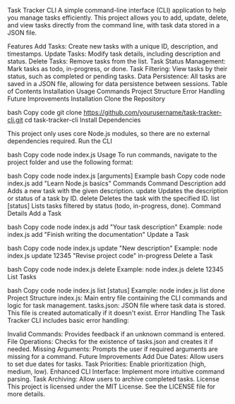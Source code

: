 Task Tracker CLI
A simple command-line interface (CLI) application to help you manage tasks efficiently. This project allows you to add, update, delete, and view tasks directly from the command line, with task data stored in a JSON file.

Features
Add Tasks: Create new tasks with a unique ID, description, and timestamps.
Update Tasks: Modify task details, including description and status.
Delete Tasks: Remove tasks from the list.
Task Status Management: Mark tasks as todo, in-progress, or done.
Task Filtering: View tasks by their status, such as completed or pending tasks.
Data Persistence: All tasks are saved in a JSON file, allowing for data persistence between sessions.
Table of Contents
Installation
Usage
Commands
Project Structure
Error Handling
Future Improvements
Installation
Clone the Repository

bash
Copy code
git clone https://github.com/yourusername/task-tracker-cli.git
cd task-tracker-cli
Install Dependencies

This project only uses core Node.js modules, so there are no external dependencies required.
Run the CLI

bash
Copy code
node index.js
Usage
To run commands, navigate to the project folder and use the following format:

bash
Copy code
node index.js <command> [arguments]
Example
bash
Copy code
node index.js add "Learn Node.js basics"
Commands
Command	Description
add <description>	Adds a new task with the given description.
update <id> <description> <status>	Updates the description or status of a task by ID.
delete <id>	Deletes the task with the specified ID.
list [status]	Lists tasks filtered by status (todo, in-progress, done).
Command Details
Add a Task

bash
Copy code
node index.js add "Your task description"
Example: node index.js add "Finish writing the documentation"
Update a Task

bash
Copy code
node index.js update <id> "New description" <status>
Example: node index.js update 12345 "Revise project code" in-progress
Delete a Task

bash
Copy code
node index.js delete <id>
Example: node index.js delete 12345
List Tasks

bash
Copy code
node index.js list [status]
Example: node index.js list done
Project Structure
index.js: Main entry file containing the CLI commands and logic for task management.
tasks.json: JSON file where task data is stored. This file is created automatically if it doesn't exist.
Error Handling
The Task Tracker CLI includes basic error handling:

Invalid Commands: Provides feedback if an unknown command is entered.
File Operations: Checks for the existence of tasks.json and creates it if needed.
Missing Arguments: Prompts the user if required arguments are missing for a command.
Future Improvements
Add Due Dates: Allow users to set due dates for tasks.
Task Priorities: Enable prioritization (high, medium, low).
Enhanced CLI Interface: Implement more intuitive command parsing.
Task Archiving: Allow users to archive completed tasks.
License
This project is licensed under the MIT License. See the LICENSE file for more details.